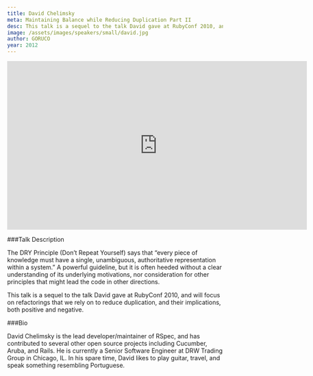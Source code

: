 ```yaml
---
title: David Chelimsky
meta: Maintaining Balance while Reducing Duplication Part II
desc: This talk is a sequel to the talk David gave at RubyConf 2010, and will focus on refactorings that we rely on to reduce duplication, and their implications, both positive and negative.
image: /assets/images/speakers/small/david.jpg
author: GORUCO
year: 2012
---
```


<iframe src="http://player.vimeo.com/video/45095660?title=0&amp;byline=0&amp;portrait=0" width="700" height="394" frameborder="0" webkitAllowFullScreen mozallowfullscreen allowFullScreen></iframe>

###Talk Description

The DRY Principle (Don’t Repeat Yourself) says that “every piece of knowledge must have a single, unambiguous, authoritative representation within a system.” A powerful guideline, but it is often heeded without a clear understanding of its underlying motivations, nor consideration for other principles that might lead the code in other directions.

This talk is a sequel to the talk David gave at RubyConf 2010, and will focus on refactorings that we rely on to reduce duplication, and their implications, both positive and negative.

###Bio

David Chelimsky is the lead developer/maintainer of RSpec, and has contributed to several other open source projects including Cucumber, Aruba, and Rails. He is currently a Senior Software Engineer at DRW Trading Group in Chicago, IL. In his spare time, David likes to play guitar, travel, and speak something resembling Portuguese.

